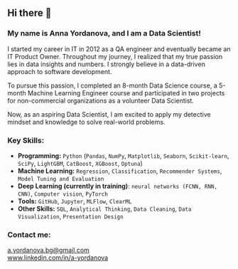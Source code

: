 ## Hi there 👋

### My name is Anna Yordanova, and I am a Data Scientist!

I started my career in IT in 2012 as a QA engineer and eventually became an IT Product Owner. Throughout my journey, I realized that my true passion lies in data insights and numbers. I strongly believe in a data-driven approach to software development.

To pursue this passion, I completed an 8-month Data Science course, a 5-month Machine Learning Engineer course and participated in two projects for non-commercial organizations as a volunteer Data Scientist.

Now, as an aspiring Data Scientist, I am excited to apply my detective mindset and knowledge to solve real-world problems.

### Key Skills:
* **Programming:** `Python` (`Pandas`, `NumPy`, `Matplotlib`, `Seaborn`, `Scikit-learn`, `SciPy`, `LightGBM`, `CatBoost`, `XGBoost`, `Optuna`)
* **Machine Learning:** `Regression`, `Classification`, `Recommender Systems`, `Model Tuning and Evaluation`
* **Deep Learning (currently in training)**: `neural networks (FCNN, RNN, CNN)`, `Computer vision`, `PyTorch`
* **Tools:** `GitHub`, `Jupyter`, `MLFlow`, `ClearML`
* **Other Skills:** `SQL`, `Analytical Thinking`, `Data Cleaning`, `Data Visualization`, `Presentation Design`

### Contact me:
a.yordanova.bg@gmail.com <br>
www.linkedin.com/in/a-yordanova
